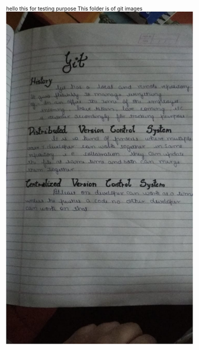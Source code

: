 hello this for testing purpose
This folder is of git images
![GIT IMAGE](https://github.com/ShubhamKoli1507/TEST/blob/794de9a4f36db279fbcb504ce82a89a687e21b39/WhatsApp%20Image%202021-05-26%20at%206.55.49%20PM.jpeg)
